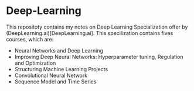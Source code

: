 # Deep-Learning
This repositoty contains my notes on Deep Learning Specialization offer by (DeepLearning.ai)[DeepLearning.ai]. This specilization contains fives courses, which are:
* Neural Networks and Deep Learning
* Improving Deep Neural Networks: Hyperparameter tuning, Regulation and Optimization
* Structuring Machine Learning Projects
* Convolutional Neural Network
* Sequence Model and Time Series
